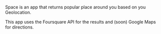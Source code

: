 Space is an app that returns popular place around you based on you Geolocation. 

This app uses the Foursquare API for the results and (soon) Google Maps for directions.